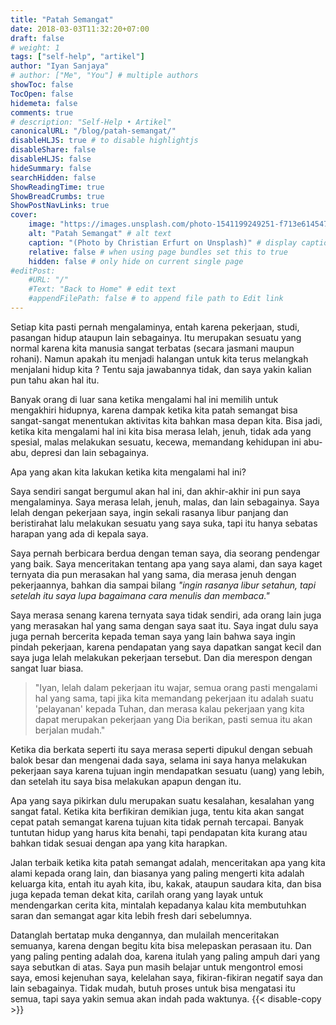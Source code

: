 ```yaml
---
title: "Patah Semangat"
date: 2018-03-03T11:32:20+07:00
draft: false
# weight: 1
tags: ["self-help", "artikel"]
author: "Iyan Sanjaya"
# author: ["Me", "You"] # multiple authors
showToc: false
TocOpen: false
hidemeta: false
comments: true
# description: "Self-Help • Artikel"
canonicalURL: "/blog/patah-semangat/"
disableHLJS: true # to disable highlightjs
disableShare: false
disableHLJS: false
hideSummary: false
searchHidden: false
ShowReadingTime: true
ShowBreadCrumbs: true
ShowPostNavLinks: true
cover:
    image: "https://images.unsplash.com/photo-1541199249251-f713e6145474?ixid=MnwxMjA3fDB8MHxwaG90by1wYWdlfHx8fGVufDB8fHx8&ixlib=rb-1.2.1&auto=format&fit=crop&w=1074&q=80" # image path/url
    alt: "Patah Semangat" # alt text
    caption: "(Photo by Christian Erfurt on Unsplash)" # display caption under cover
    relative: false # when using page bundles set this to true
    hidden: false # only hide on current single page
#editPost:
    #URL: "/"
    #Text: "Back to Home" # edit text
    #appendFilePath: false # to append file path to Edit link
---
```

Setiap kita pasti pernah mengalaminya, entah karena pekerjaan, studi, pasangan hidup ataupun lain sebagainya. Itu merupakan sesuatu yang normal karena kita manusia sangat terbatas (secara jasmani maupun rohani).
Namun apakah itu menjadi halangan untuk kita terus melangkah menjalani hidup kita ? Tentu saja jawabannya tidak, dan saya yakin kalian pun tahu akan hal itu.

Banyak orang di luar sana ketika mengalami hal ini memilih untuk mengakhiri hidupnya, karena dampak ketika kita patah semangat bisa sangat-sangat menentukan aktivitas kita bahkan masa depan kita. Bisa jadi, ketika kita mengalami hal ini kita bisa merasa lelah, jenuh, tidak ada yang spesial, malas melakukan sesuatu, kecewa, memandang kehidupan ini abu-abu, depresi dan lain sebagainya.

Apa yang akan kita lakukan ketika kita mengalami hal ini?

Saya sendiri sangat bergumul akan hal ini, dan akhir-akhir ini pun saya mengalaminya. Saya merasa lelah, jenuh, malas, dan lain sebagainya. Saya lelah dengan pekerjaan saya, ingin sekali rasanya libur panjang dan beristirahat lalu melakukan sesuatu yang saya suka, tapi itu hanya sebatas harapan yang ada di kepala saya.

Saya pernah berbicara berdua dengan teman saya, dia seorang pendengar yang baik. Saya menceritakan tentang apa yang saya alami, dan saya kaget ternyata dia pun merasakan hal yang sama, dia merasa jenuh dengan pekerjaannya, bahkan dia sampai bilang *"ingin rasanya libur setahun, tapi setelah itu saya lupa bagaimana cara menulis dan membaca."*

Saya merasa senang karena ternyata saya tidak sendiri, ada orang lain juga yang merasakan hal yang sama dengan saya saat itu. Saya ingat dulu saya juga pernah bercerita kepada teman saya yang lain bahwa saya ingin pindah pekerjaan, karena pendapatan yang saya dapatkan sangat kecil dan saya juga lelah melakukan pekerjaan tersebut. Dan dia merespon dengan sangat luar biasa.

> "Iyan, lelah dalam pekerjaan itu wajar, semua orang pasti mengalami hal yang sama, tapi jika kita memandang pekerjaan itu adalah suatu 'pelayanan' kepada Tuhan, dan merasa kalau pekerjaan yang kita dapat merupakan pekerjaan yang Dia berikan, pasti semua itu akan berjalan mudah."

Ketika dia berkata seperti itu saya merasa seperti dipukul dengan sebuah balok besar dan mengenai dada saya, selama ini saya hanya melakukan pekerjaan saya karena tujuan ingin mendapatkan sesuatu (uang) yang lebih, dan setelah itu saya bisa melakukan apapun dengan itu.

Apa yang saya pikirkan dulu merupakan suatu kesalahan, kesalahan yang sangat fatal. Ketika kita berfikiran demikian juga, tentu kita akan sangat cepat patah semangat karena tujuan kita tidak pernah tercapai. Banyak tuntutan hidup yang harus kita benahi, tapi pendapatan kita kurang atau bahkan tidak sesuai dengan apa yang kita harapkan.

Jalan terbaik ketika kita patah semangat adalah, menceritakan apa yang kita alami kepada orang lain, dan biasanya yang paling mengerti kita adalah keluarga kita, entah itu ayah kita, ibu, kakak, ataupun saudara kita, dan bisa juga kepada teman dekat kita, carilah orang yang layak untuk mendengarkan cerita kita, mintalah kepadanya kalau kita membutuhkan saran dan semangat agar kita lebih fresh dari sebelumnya.

Datanglah bertatap muka dengannya, dan mulailah menceritakan semuanya, karena dengan begitu kita bisa melepaskan perasaan itu. Dan yang paling penting adalah doa, karena itulah yang paling ampuh dari yang saya sebutkan di atas.
Saya pun masih belajar untuk mengontrol emosi saya, emosi kejenuhan saya, kelelahan saya, fikiran-fikiran negatif saya dan lain sebagainya. Tidak mudah, butuh proses untuk bisa mengatasi itu semua, tapi saya yakin semua akan indah pada waktunya.
{{< disable-copy >}}